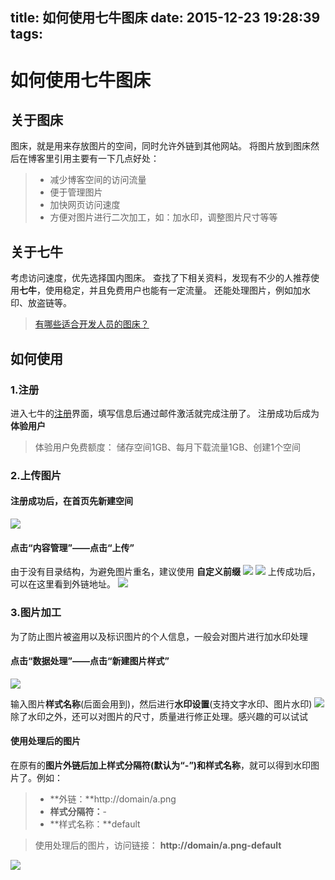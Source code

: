 title: 如何使用七牛图床
date: 2015-12-23 19:28:39
tags:
---
# 如何使用七牛图床

## 关于图床
图床，就是用来存放图片的空间，同时允许外链到其他网站。
将图片放到图床然后在博客里引用主要有一下几点好处：

> * 减少博客空间的访问流量
> * 便于管理图片
> * 加快网页访问速度
> * 方便对图片进行二次加工，如：加水印，调整图片尺寸等等

## 关于七牛
考虑访问速度，优先选择国内图床。
查找了下相关资料，发现有不少的人推荐使用**七牛**，使用稳定，并且免费用户也能有一定流量。
还能处理图片，例如加水印、放盗链等。
>[有哪些适合开发人员的图床？](https://www.zhihu.com/question/21349585)

## 如何使用

### 1.注册
进入七牛的[注册](https://portal.qiniu.com/signup)界面，填写信息后通过邮件激活就完成注册了。
注册成功后成为**体验用户**
> 体验用户免费额度：
> 储存空间1GB、每月下载流量1GB、创建1个空间

### 2.上传图片
#### 注册成功后，在首页先新建空间
![](http://7xpfm0.com1.z0.glb.clouddn.com/blog_How-To-Use-QiNiu0.png-default)

#### 点击“内容管理”——点击“上传”
由于没有目录结构，为避免图片重名，建议使用 **自定义前缀**
![](http://7xpfm0.com1.z0.glb.clouddn.com/blog_How-To-Use-QiNiu1.png-default)
![](http://7xpfm0.com1.z0.glb.clouddn.com/blog_How-To-Use-QiNiu2.png-default)
上传成功后，可以在这里看到外链地址。
![](http://7xpfm0.com1.z0.glb.clouddn.com/blog_How-To-Use-QiNiu3.png-default)

### 3.图片加工
为了防止图片被盗用以及标识图片的个人信息，一般会对图片进行加水印处理
#### 点击“数据处理”——点击“新建图片样式”
![](http://7xpfm0.com1.z0.glb.clouddn.com/blog_How-To-Use-QiNiu4.png-default)

输入图片**样式名称**(后面会用到)，然后进行**水印设置**(支持文字水印、图片水印)
![](http://7xpfm0.com1.z0.glb.clouddn.com/blog_How-To-Use-QiNiu5.png-default)
除了水印之外，还可以对图片的尺寸，质量进行修正处理。感兴趣的可以试试

#### 使用处理后的图片
在原有的**图片外链后加上样式分隔符(默认为“-”)和样式名称**，就可以得到水印图片了。例如：
> * **外链：**http://domain/a.png
> * **样式分隔符：**-
> * **样式名称：**default

> 使用处理后的图片，访问链接： **http://domain/a.png-default**

![](http://7xpfm0.com1.z0.glb.clouddn.com/blog_How-To-Use-QiNiu6.png-default)
